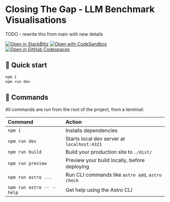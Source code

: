 # Closing The Gap - LLM Benchmark Visualisations

TODO - rewrite this from main with new details

[![Open in StackBlitz](https://developer.stackblitz.com/img/open_in_stackblitz.svg)](https://stackblitz.com/github/sammcj/closing-the-gap/tree/rewrite)
[![Open with CodeSandbox](https://assets.codesandbox.io/github/button-edit-lime.svg)](https://codesandbox.io/p/sandbox/github/sammcj/closing-the-gap/tree/rewrite)
[![Open in GitHub Codespaces](https://github.com/codespaces/badge.svg)](https://codespaces.new/sammcj/closing-the-gap?devcontainer_path=.devcontainer/minimal/devcontainer.json)

## 🚀 Quick start

```sh
npm i
npm run dev
```

## 🧞 Commands

All commands are run from the root of the project, from a terminal:

| Command                   | Action                                           |
|:--------------------------|:-------------------------------------------------|
| `npm i`                   | Installs dependencies                            |
| `npm run dev`             | Starts local dev server at `localhost:4321`      |
| `npm run build`           | Build your production site to `./dist/`          |
| `npm run preview`         | Preview your build locally, before deploying     |
| `npm run astro ...`       | Run CLI commands like `astro add`, `astro check` |
| `npm run astro -- --help` | Get help using the Astro CLI                     |
